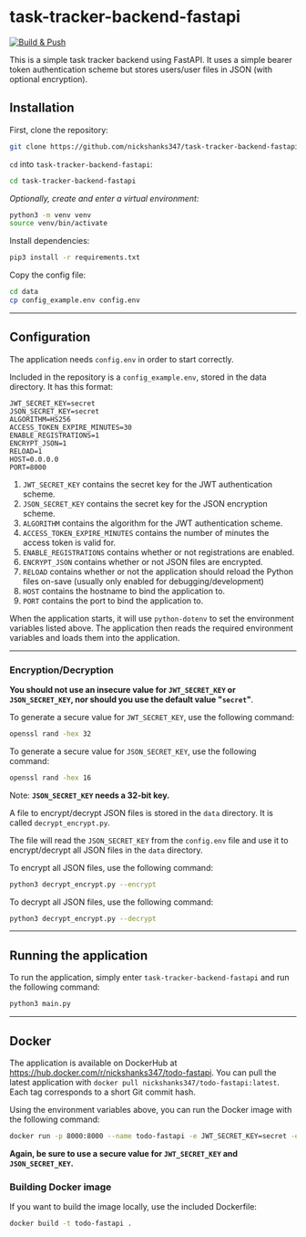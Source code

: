 # task-tracker-backend-fastapi

[![Build & Push](https://github.com/nickshanks347/task-tracker-backend-fastapi/actions/workflows/main.yml/badge.svg)](https://github.com/nickshanks347/task-tracker-backend-fastapi/actions/workflows/main.yml)

This is a simple task tracker backend using FastAPI. It uses a simple bearer token authentication scheme but stores users/user files in JSON (with optional encryption).

## Installation

First, clone the repository:

```bash
git clone https://github.com/nickshanks347/task-tracker-backend-fastapi
```

`cd` into `task-tracker-backend-fastapi`:

```bash
cd task-tracker-backend-fastapi
```

*Optionally, create and enter a virtual environment:*

```bash
python3 -m venv venv
source venv/bin/activate
```

Install dependencies:

```bash
pip3 install -r requirements.txt
```

Copy the config file:

```bash
cd data
cp config_example.env config.env
```

---

## Configuration

The application needs `config.env` in order to start correctly.

Included in the repository is a `config_example.env`, stored in the data directory. It has this format:

```env
JWT_SECRET_KEY=secret
JSON_SECRET_KEY=secret
ALGORITHM=HS256
ACCESS_TOKEN_EXPIRE_MINUTES=30
ENABLE_REGISTRATIONS=1
ENCRYPT_JSON=1
RELOAD=1
HOST=0.0.0.0
PORT=8000
```

1. `JWT_SECRET_KEY` contains the secret key for the JWT authentication scheme.
2. `JSON_SECRET_KEY` contains the secret key for the JSON encryption scheme.
3. `ALGORITHM` contains the algorithm for the JWT authentication scheme.
4. `ACCESS_TOKEN_EXPIRE_MINUTES` contains the number of minutes the access token is valid for.
5. `ENABLE_REGISTRATIONS` contains whether or not registrations are enabled.
6. `ENCRYPT_JSON` contains whether or not JSON files are encrypted.
7. `RELOAD` contains whether or not the application should reload the Python files on-save (usually only enabled for debugging/development)
8. `HOST` contains the hostname to bind the application to.
9. `PORT` contains the port to bind the application to.

When the application starts, it will use `python-dotenv` to set the environment variables listed above. The application then reads the required environment variables and loads them into the application.

---

### Encryption/Decryption

**You should not use an insecure value for `JWT_SECRET_KEY` or `JSON_SECRET_KEY`, nor should you use the default value "`secret`"**.

To generate a secure value for `JWT_SECRET_KEY`, use the following command:

```bash
openssl rand -hex 32
```

To generate a secure value for `JSON_SECRET_KEY`, use the following command:

```bash
openssl rand -hex 16
```

Note: **`JSON_SECRET_KEY` needs a 32-bit key.**

A file to encrypt/decrypt JSON files is stored in the `data` directory. It is called `decrypt_encrypt.py`.

The file will read the `JSON_SECRET_KEY` from the `config.env` file and use it to encrypt/decrypt all JSON files in the `data` directory.

To encrypt all JSON files, use the following command:

```bash
python3 decrypt_encrypt.py --encrypt
```

To decrypt all JSON files, use the following command:

```bash
python3 decrypt_encrypt.py --decrypt
```

---

## Running the application

To run the application, simply enter `task-tracker-backend-fastapi` and run the following command:

```bash
python3 main.py
```

---

## Docker

The application is available on DockerHub at <https://hub.docker.com/r/nickshanks347/todo-fastapi>. You can pull the latest application with `docker pull nickshanks347/todo-fastapi:latest`. Each tag corresponds to a short Git commit hash.

Using the environment variables above, you can run the Docker image with the following command:

```bash
docker run -p 8000:8000 --name todo-fastapi -e JWT_SECRET_KEY=secret -e JSON_SECRET_KEY=secret -e ALGORITHM=HS256 -e ACCESS_TOKEN_EXPIRE_MINUTES=30 -e ENABLE_REGISTRATIONS=true -e ENCRYPT_JSON=true -v ./data:/code/data nickshanks347/todo-fastapi:latest
```

**Again, be sure to use a secure value for `JWT_SECRET_KEY` and `JSON_SECRET_KEY`.**

### Building Docker image

If you want to build the image locally, use the included Dockerfile:

```bash
docker build -t todo-fastapi .
```

